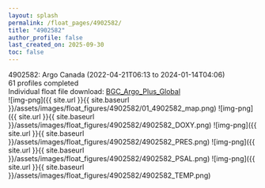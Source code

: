 ```yaml
---
layout: splash
permalink: /float_pages/4902582/
title: "4902582"
author_profile: false
last_created_on: 2025-09-30
toc: false
---
```

 
4902582: Argo Canada (2022-04-21T06:13 to 2024-01-14T04:06)\
61 profiles completed\
Individual float file download: [BGC_Argo_Plus_Global](https://ftp.soest.hawaii.edu/bgc_argo_plus/Individual_Floats/outliers_removed/4902582_Sprof_processed.nc)\
![img-png]({{ site.url }}{{ site.baseurl }}/assets/images/float_figures/4902582/01_4902582_map.png)
![img-png]({{ site.url }}{{ site.baseurl }}/assets/images/float_figures/4902582/4902582_DOXY.png)
![img-png]({{ site.url }}{{ site.baseurl }}/assets/images/float_figures/4902582/4902582_PRES.png)
![img-png]({{ site.url }}{{ site.baseurl }}/assets/images/float_figures/4902582/4902582_PSAL.png)
![img-png]({{ site.url }}{{ site.baseurl }}/assets/images/float_figures/4902582/4902582_TEMP.png)
